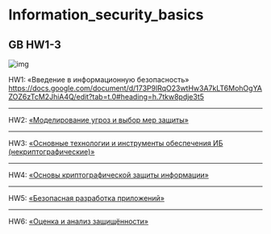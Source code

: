 # Information_security_basics

## GB HW1-3

![img](https://avatars.mds.yandex.net/i?id=f889a01b7a844bdbe6b67b11715bfd6cacd6a33b-4567270-images-thumbs&n=13)

HW1:
«Введение в информационную безопасность»
<https://docs.google.com/document/d/173P9lRqO23wtHw3A7kLT6MohOgYAZOZ6zTcM2JhiA4Q/edit?tab=t.0#heading=h.7tkw8pdje3t5>

---

HW2: [«Моделирование угроз и выбор мер защиты»](./hw2/HW2.md)

---

HW3:
[«Основные технологии и инструменты обеспечения ИБ (некриптографические)»](./hw3/HW3.md)

---

HW4:
[«Основы криптографической защиты информации»](./hw4/HW4.md)

---

HW5:
[«Безопасная разработка приложений»](./hw5/HW5.md)

---

HW6:
[«Оценка и анализ защищённости»](./hw6/HW6.md)
